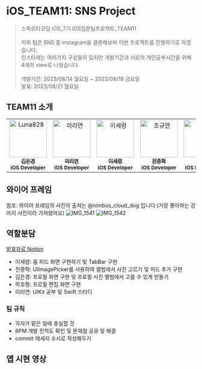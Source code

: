 # iOS_TEAM11: SNS Project 
>스파르타코딩 iOS_7기 iOS입문팀프로젝트_TEAM11<br><br>
>저희 팀은 SNS 중 instagram을 클론해보며 이번 프로젝트를 진행하기로 하였습니다.<br>
>인스타에는 여러가지 구성들이 있지만 개발기간과 서로의 개인공부시간을 위해 4개의 view로 나눴습니다.<br><br>
>개발기간: 2023/08/14 월요일 ~ 2023/08/18 금요일<br>
>발표: 2023/08/21 월요일

## TEAM11 소개
<table>
  <tbody>
    <tr>
     <td align="center" valign="top" width="14.28%">
       <a href="https://github.com/Luna828">
       <img src="https://avatars.githubusercontent.com/u/93186591?v=4" width="100px;" alt="Luna828"/>
       <br />
         <sub>
           <b>김은경</b>
         </sub>
       </a>
       <br />
       <sub>
           <b>iOS Developer</b>
       </sub>
       <br />
     </td>
     <td align="center" valign="top" width="14.28%">
       <a href="https://github.com/riyeonlee">
       <img src="https://avatars.githubusercontent.com/u/139096422?v=4" width="100px;" alt="이리연"/>
       <br />
         <sub>
           <b>이리연</b>
         </sub>
       </a>
       <br />
       <sub>
           <b>iOS Developer</b>
       </sub>
       <br />
    </td>
      <td align="center" valign="top" width="14.28%">
       <a href="https://github.com/se-ryeong">
       <img src="https://avatars.githubusercontent.com/u/139101661?v=4" width="100px;" alt="이세령"/>
       <br />
         <sub>
           <b>이세령</b>
         </sub>
       </a>
       <br />
       <sub>
           <b>iOS Developer</b>
       </sub>
       <br />
    </td>
      <td align="center" valign="top" width="14.28%">
       <a href="https://github.com/suojae3">
       <img src="https://avatars.githubusercontent.com/u/126137760?v=4" width="100px;" alt="조규연"/>
       <br />
         <sub>
           <b>전종혁</b>
         </sub>
       </a>
       <br />
       <sub>
           <b>iOS Developer</b>
       </sub>
       <br />
    </td>
    <td align="center" valign="top" width="14.28%">
       <a href="https://github.com/HAHOHAHOL">
       <img src="https://avatars.githubusercontent.com/u/139090041?v=4" width="100px;" alt="조규연"/>
       <br />
         <sub>
           <b>하호형</b>
         </sub>
       </a>
       <br />
     <sub>
         <b>iOS Developer</b>
     </sub>
     <br />
    </td>
  </tbody>
</table>

## 와이어 프레임
참조: 와이어 프레임의 사진의 출처는 @nimbus_cloud_dog 입니다 (가장 좋아하는 강아지 사진이라 가져왔어요)
![IMG_1541](https://github.com/iOS-TEAM11/snsproject/assets/93186591/4cd5cf64-c28b-4ecf-9b2f-bfd378e954cf)
![IMG_1542](https://github.com/iOS-TEAM11/snsproject/assets/93186591/77354c97-fd96-4e6a-9e4d-0deedfb57c85)

## 역할분담
[발표자료 Notion](https://teamsparta.notion.site/11-S-A-07637d8a984947be945dba731cf12c6b)
* 이세령: 홈 피드 화면 구현하기 및 TabBar 구현
* 전종혁: UIImagePicker를 사용하여 앨범에서 사진 고르기 및 피드 추가 구현
* 김은경: 프로필 화면 구현 및 프로필 사진 앨범에서 고를 수 있게 만들기
* 하호형: 프로필 편집 화면 구현
* 이리연: UIKit 공부 및 Swift 스터디

### 팀 규칙
* 각자가 맡은 일에 충실할 것
* 8PM 개발 진척도 확인 및 문제점 공유 및 해결
* commit 메세지 수시로 작성해두기

## 앱 시현 영상
